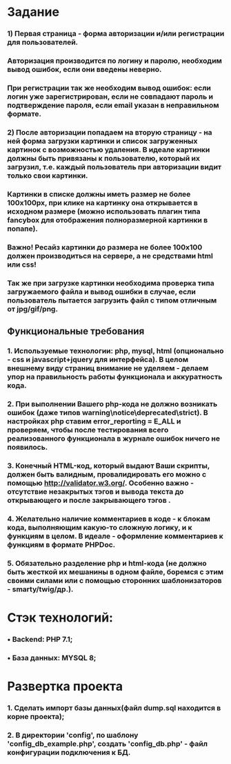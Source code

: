 # Задание

### 1) Первая страница - форма авторизации и/или регистрации для пользователей.
### Авторизация производится по логину и паролю, необходим вывод ошибок, если они введены неверно.
### При регистрации так же необходим вывод ошибок: если логин уже зарегистрирован, если не совпадают пароль и подтверждение пароля, если email указан в неправильном формате.
### 2) После авторизации попадаем на вторую страницу - на ней форма загрузки картинки и список загруженных картинок с возможностью удаления. В идеале картинки должны быть привязаны к пользователю, который их загрузил, т.е. каждый пользователь при авторизации видит только свои картинки.
### Картинки в списке должны иметь размер не более 100x100px, при клике на картинку она открывается в исходном размере (можно использовать плагин типа fancybox для отображения полноразмерной картинки в попапе).
### Важно! Ресайз картинки до размера не более 100x100 должен производиться на сервере, а не средствами html или css!
### Так же при загрузке картинки необходима проверка типа загружаемого файла и вывод ошибки в случае, если пользователь пытается загрузить файл с типом отличным от jpg/gif/png.


## Функциональные требования

### 1. Используемые технологии: php, mysql, html (опционально - css и javascript+jquery для интерфейса). В целом внешнему виду страниц внимание не уделяем - делаем упор на правильность работы функционала и аккуратность кода.
### 2. При выполнении Вашего php-кода не должно возникать ошибок (даже типов warning\notice\deprecated\strict). В настройках php ставим error_reporting = E_ALL и проверяем, чтобы после тестирования всего реализованного функционала в журнале ошибок ничего не появилось.
### 3. Конечный HTML-код, который выдают Ваши скрипты, должен быть валидным, провалидировать его можно с помощью http://validator.w3.org/. Особенно важно - отсутствие незакрытых тэгов и вывода текста до открывающего и после закрывающего тэгов <html>.
### 4. Желательно наличие комментариев в коде - к блокам кода, выполняющим какую-то сложную логику, и к функциям в целом. В идеале - оформление комментариев к функциям в формате PHPDoc.
### 5. Обязательно разделение php и html-кода (не должно быть жесткой их мешанины в одном файле, боремся с этим своими силами или с помощью сторонних шаблонизаторов - smarty/twig/др.).


# Стэк технологий:

### •	Backend: PHP 7.1;
### •	База данных: MYSQL 8;

# Развертка проекта

### 1. Сделать импорт базы данных(файл dump.sql находится в корне проекта);
### 2. В директории 'config', по шаблону 'config_db_example.php', создать 'config_db.php' - файл конфигурации подключения к БД.


